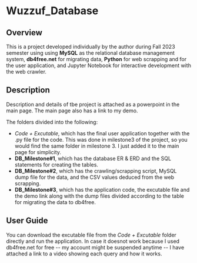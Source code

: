 # Wuzzuf_Database
## Overview
This is a project developed individually by the author during Fall 2023 semester using using **MySQL** as the relational database management system, **db4free.net** for migrating data, **Python** for web scrapping and for the user application, and Jupyter Notebook for interactive development with the web crawler.

## Description
Description and details of tbe project is attached as a powerpoint in the main page. The main page also has a link to my demo.

The folders divided into the following:
- *Code + Excutable*, which has the final user application together with the .py file for the code. This was done in milestone3 of the project, so you would find the same folder in milestone 3. I just added it to the main page for simplicity. 
- **DB_Milestone#1**, which has the database ER & ERD and the SQL statements for creating the tables.
- **DB_Milestone#2**, which has the crawling/scrapping script, MySQL dump file for the data, and the CSV values deduced from the web scrapping.
- **DB_Milestone#3**, which has the application code, the excutable file and the demo link along with the dump files divided according to the table for migrating the data to db4free.
  

## User Guide
You can download the excutable file from the *Code + Excutable* folder directly and run the application. In case it doesnot work because I used db4free.net for free -- my account might be suspended anytime -- I have attached a link to a video showing each query and how it works.
 
